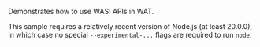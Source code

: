 Demonstrates how to use WASI APIs in WAT.

This sample requires a relatively recent version of Node.js (at least 20.0.0),
in which case no special `--experimental-...` flags are required to run `node`.
